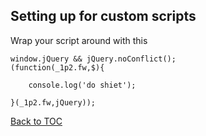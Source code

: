 

## Setting up for custom scripts
Wrap your script around with this

```
window.jQuery && jQuery.noConflict();
(function(_1p2.fw,$){
	
    console.log('do shiet');

}(_1p2.fw,jQuery));

```
[Back to TOC](../../../readme.md)